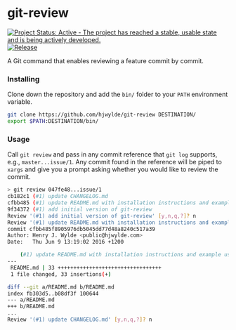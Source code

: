# git-review

[![Project Status: Active - The project has reached a stable, usable state and is being actively developed.](http://www.repostatus.org/badges/latest/active.svg)](http://www.repostatus.org/#active)
[![Release](https://img.shields.io/github/release/hjwylde/git-review.svg)](https://github.com/hjwylde/git-review/releases/latest)

A Git command that enables reviewing a feature commit by commit.

### Installing

Clone down the repository and add the `bin/` folder to your `PATH` environment variable.

```bash
git clone https://github.com/hjwylde/git-review DESTINATION/
export $PATH:DESTINATION/bin/
```

### Usage

Call `git review` and pass in any commit reference that `git log` supports, e.g.,
    `master...issue/1`.
Any commit found in the reference will be piped to `xargs` and give you a prompt asking whether you
    would like to review the commit.

```bash
> git review 047fe48...issue/1
cb182c1 (#1) update CHANGELOG.md
cfbb485 (#1) update README.md with installation instructions and example usage
9f34372 (#1) add initial version of git-review
Review '(#1) add initial version of git-review' [y,n,q,?]? n
Review '(#1) update README.md with installation instructions and example usage' [y,n,q,?]? y
commit cfbb485f8905976db5045dd77d48a8240c517a39
Author: Henry J. Wylde <public@hjwylde.com>
Date:   Thu Jun 9 13:19:02 2016 +1200

    (#1) update README.md with installation instructions and example usage
---
 README.md | 33 +++++++++++++++++++++++++++++++++
 1 file changed, 33 insertions(+)

diff --git a/README.md b/README.md
index fb303d5..b08df3f 100644
--- a/README.md
+++ b/README.md
...
Review '(#1) update CHANGELOG.md' [y,n,q,?]? n
```
